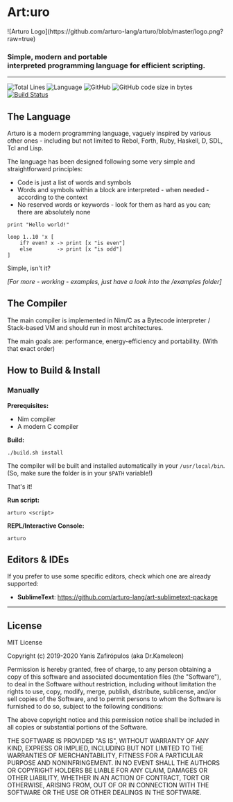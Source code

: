 <h1>Art:uro</h1>
![Arturo Logo](https://github.com/arturo-lang/arturo/blob/master/logo.png?raw=true)

### Simple, modern and portable<br>interpreted programming language for efficient scripting.

---

![Total Lines](https://img.shields.io/tokei/lines/github/arturo-lang/arturo?color=purple&style=flat-square) ![Language](https://img.shields.io/badge/Language-Nim-yellow.svg?style=flat-square) ![GitHub](https://img.shields.io/github/license/arturo-lang/arturo?style=flat-square) ![GitHub code size in bytes](https://img.shields.io/github/languages/code-size/arturo-lang/arturo?style=flat-square) [![Build Status](https://img.shields.io/travis/com/arturo-lang/arturo/master?style=flat-square)](https://travis-ci.com/arturo-lang/arturo)

The Language
------------------------------

Arturo is a modern programming language, vaguely inspired by various other ones - including but not limited to Rebol, Forth, Ruby, Haskell, D, SDL, Tcl and Lisp.

The language has been designed following some very simple and straightforward principles:

- Code is just a list of words and symbols
- Words and symbols within a block are interpreted - when needed - according to the context
- No reserved words or keywords - look for them as hard as you can; there are absolutely none

```
print "Hello world!"

loop 1..10 'x [
    if? even? x -> print [x "is even"]
    else        -> print [x "is odd"]
]
```

Simple, isn't it?

*[For more - working - examples, just have a look into the /examples folder]*

The Compiler
------------------------------

The main compiler is implemented in Nim/C as a Bytecode interpreter / Stack-based VM and should run in most architectures.

The main goals are: performance, energy-efficiency and portability. (With that exact order)

How to Build & Install
------------------------------

### Manually

**Prerequisites:**

- Nim compiler
- A modern C compiler

**Build:**

    ./build.sh install

The compiler will be built and installed automatically in your `/usr/local/bin`. (So, make sure the folder is in your `$PATH` variable!)

That's it!

**Run script:**

    arturo <script>

**REPL/Interactive Console:**

    arturo

Editors & IDEs
------------------------------

If you prefer to use some specific editors, check which one are already supported:

- **SublimeText**: 
https://github.com/arturo-lang/art-sublimetext-package

---

License
------------------------------

MIT License

Copyright (c) 2019-2020 Yanis Zafirópulos (aka Dr.Kameleon)

Permission is hereby granted, free of charge, to any person obtaining a copy
of this software and associated documentation files (the "Software"), to deal
in the Software without restriction, including without limitation the rights
to use, copy, modify, merge, publish, distribute, sublicense, and/or sell
copies of the Software, and to permit persons to whom the Software is
furnished to do so, subject to the following conditions:

The above copyright notice and this permission notice shall be included in all
copies or substantial portions of the Software.

THE SOFTWARE IS PROVIDED "AS IS", WITHOUT WARRANTY OF ANY KIND, EXPRESS OR
IMPLIED, INCLUDING BUT NOT LIMITED TO THE WARRANTIES OF MERCHANTABILITY,
FITNESS FOR A PARTICULAR PURPOSE AND NONINFRINGEMENT. IN NO EVENT SHALL THE
AUTHORS OR COPYRIGHT HOLDERS BE LIABLE FOR ANY CLAIM, DAMAGES OR OTHER
LIABILITY, WHETHER IN AN ACTION OF CONTRACT, TORT OR OTHERWISE, ARISING FROM,
OUT OF OR IN CONNECTION WITH THE SOFTWARE OR THE USE OR OTHER DEALINGS IN THE
SOFTWARE.
